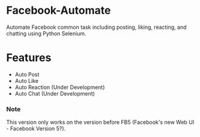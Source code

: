 # Facebook-Automate
Automate Facebook common task including posting, liking, reacting, and chatting using Python Selenium.


# Features

* Auto Post
* Auto Like
* Auto Reaction (Under Development)
* Auto Chat (Under Development)

### Note
This version only works on the version before FB5 (Facebook's new Web UI - Facebook Version 5?).
